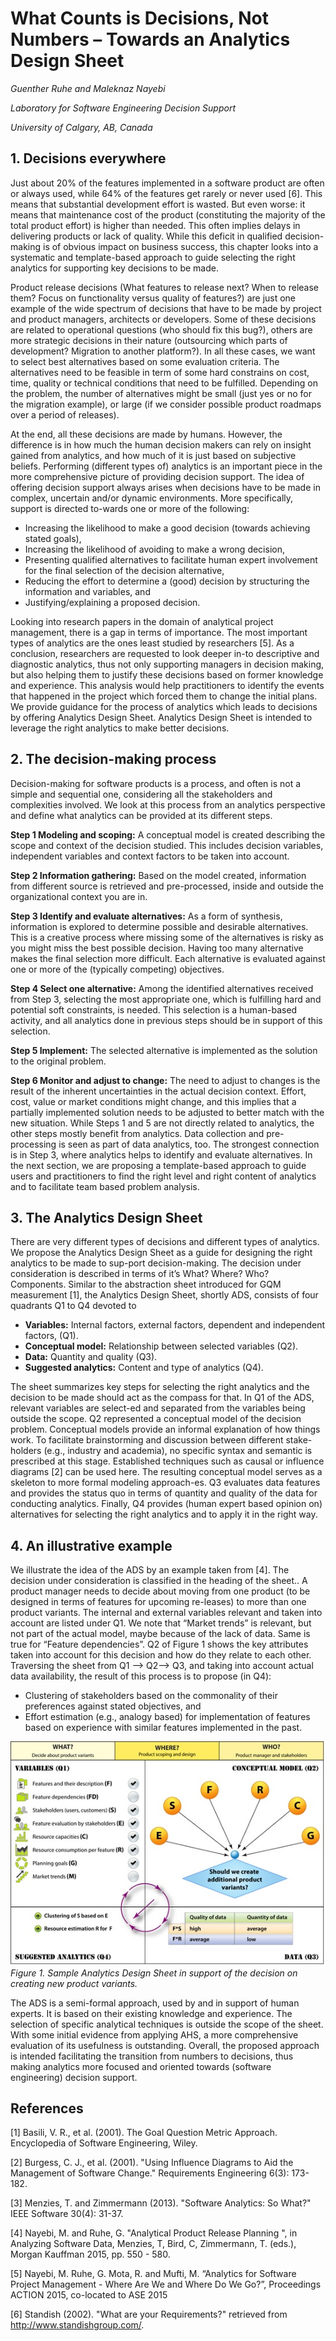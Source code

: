 #  What Counts is Decisions, Not Numbers – Towards an Analytics Design Sheet
*Guenther Ruhe and Maleknaz Nayebi*

*Laboratory for Software Engineering Decision Support*

*University of Calgary, AB, Canada*

## 1. Decisions everywhere
Just about 20% of the features implemented in a software product are often or always used, while 64% of the features get rarely or never used [6]. This means that substantial development effort is wasted. But even worse: it means that maintenance cost of the product (constituting the majority of the total product effort) is higher than needed. This often implies delays in delivering products or lack of quality. While this deficit in qualified decision-making is of obvious impact on business success, this chapter looks into a systematic and template-based approach to guide selecting the right analytics for supporting key decisions to be made. 

Product release decisions (What features to release next? When to release them? Focus on functionality versus quality of features?) are just one example of the wide spectrum of decisions that have to be made by project and product managers, architects or developers. Some of these decisions are related to operational questions (who should fix this bug?), others are more strategic decisions in their nature (outsourcing which parts of development? Migration to another platform?). In all these cases, we want to select best alternatives based on some evaluation criteria. The alternatives need to be feasible in term of some hard constrains on cost, time, quality or technical conditions that need to be fulfilled. Depending on the problem, the number of alternatives might be small (just yes or no for the migration example), or large (if we consider possible product roadmaps over a period of releases). 

At the end, all these decisions are made by humans. However, the difference is in how much the human decision makers can rely on insight gained from analytics, and how much of it is just based on subjective beliefs. Performing (different types of) analytics is an important piece in the more comprehensive picture of providing decision support. The idea of offering decision support always arises when decisions have to be made in complex, uncertain and/or dynamic environments. More specifically, support is directed to-wards one or more of the following: 

-	Increasing the likelihood to make a good decision (towards achieving stated goals),
-	Increasing the likelihood of avoiding to make a wrong decision,
-	Presenting qualified alternatives to facilitate human expert involvement for the final selection of the decision alternative,
-	Reducing the effort to determine a (good) decision by structuring the information and variables, and 
-	Justifying/explaining a proposed decision.

Looking into research papers in the domain of analytical project management, there is a gap in terms of importance. The most important types of analytics are the ones least studied by researchers [5]. As a conclusion, researchers are requested to look deeper in-to descriptive and diagnostic analytics, thus not only supporting managers in decision making, but also helping them to justify these decisions based on former knowledge and experience. This analysis would help practitioners to identify the events that happened in the project which forced them to change the initial plans. We provide guidance for the process of analytics which leads to decisions by offering Analytics Design Sheet. Analytics Design Sheet is intended to leverage the right analytics to make better decisions.

## 2. The decision-making process
Decision-making for software products is a process, and often is not a simple and sequential one, considering all the stakeholders and complexities involved. We look at this process from an analytics perspective and define what analytics can be provided at its different steps. 

**Step 1 Modeling and scoping:** A conceptual model is created describing the scope and context of the decision studied. This includes decision variables, independent variables and context factors to be taken into account. 

**Step 2 Information gathering:** Based on the model created, information from different source is retrieved and pre-processed, inside and outside the organizational context you are in.

**Step 3 Identify and evaluate alternatives:** As a form of synthesis, information is explored to determine possible and desirable alternatives. This is a creative process where missing some of the alternatives is risky as you might miss the best possible decision. Having too many alternative makes the final selection more difficult. Each alternative is evaluated against one or more of the (typically competing) objectives. 

**Step 4 Select one alternative:** Among the identified alternatives received from Step 3, selecting the most appropriate one, which is fulfilling hard and potential soft constraints, is needed. This selection is a human-based activity, and all analytics done in previous steps should be in support of this selection. 

**Step 5 Implement:** The selected alternative is implemented as the solution to the original problem.

**Step 6 Monitor and adjust to change:** The need to adjust to changes is the result of the inherent uncertainties in the actual decision context. Effort, cost, value or market conditions might change, and this implies that a partially implemented solution needs to be adjusted to better match with the new situation. 
While Steps 1 and 5 are not directly related to analytics, the other steps mostly benefit from analytics. Data collection and pre-processing is seen as part of data analytics, too. The strongest connection is in Step 3, where analytics helps to identify and evaluate alternatives. In the next section, we are proposing a template-based approach to guide users and practitioners to find the right level and right content of analytics and to facilitate team based problem analysis. 

## 3. The Analytics Design Sheet
There are very different types of decisions and different types of analytics. We propose the Analytics Design Sheet as a guide for designing the right analytics to be made to sup-port decision-making. The decision under consideration is described in terms of it’s What? Where? Who? Components. Similar to the abstraction sheet introduced for GQM measurement [1], the Analytics Design Sheet, shortly ADS, consists of four quadrants Q1 to Q4 devoted to 

- **Variables:** Internal factors, external factors, dependent and independent factors, (Q1).
- **Conceptual model:** Relationship between selected variables (Q2). 
- **Data:** Quantity and quality (Q3).
- **Suggested analytics:** Content and type of analytics (Q4).

The sheet summarizes key steps for selecting the right analytics and the decision to be made should act as the compass for that. In Q1 of the ADS, relevant variables are select-ed and separated from the variables being outside the scope. Q2 represented a conceptual model of the decision problem. Conceptual models provide an informal explanation of how things work. To facilitate brainstorming and discussion between different stake-holders (e.g., industry and academia), no specific syntax and semantic is prescribed at this stage. Established techniques such as causal or influence diagrams [2] can be used here. The resulting conceptual model serves as a skeleton to more formal modeling approach-es. Q3 evaluates data features and provides the status quo in terms of quantity and quality of the data for conducting analytics. Finally, Q4 provides (human expert based opinion on) alternatives for selecting the right analytics and to apply it in the right way.

## 4. An illustrative example
We illustrate the idea of the ADS by an example taken from [4]. The decision under consideration is classified in the heading of the sheet.. A product manager needs to decide about moving from one product (to be designed in terms of features for upcoming re-leases) to more than one product variants. The internal and external variables relevant and taken into account are listed under Q1. We note that “Market trends” is relevant, but not part of the actual model, maybe because of the lack of data. Same is true for “Feature dependencies”. Q2 of Figure 1 shows the key attributes taken into account for this decision and how do they relate to each other. Traversing the sheet from Q1 --> Q2--> Q3, and taking into account actual data availability, the result of this process is to propose (in Q4):

-  Clustering of stakeholders based on the commonality of their preferences against stated objectives, and 
- Effort estimation (e.g., analogy based) for implementation of features based on experience with similar features implemented in the past.
 
![](ADS.jpg)<br>
*Figure 1. Sample Analytics Design Sheet in support of the decision on creating new product variants.*

The ADS is a semi-formal approach, used by and in support of human experts. It is based on their existing knowledge and experience. The selection of specific analytical techniques is outside the scope of the sheet. With some initial evidence from applying AHS, a more comprehensive evaluation of its usefulness is outstanding. Overall, the proposed approach is intended facilitating the transition from numbers to decisions, thus making analytics more focused and oriented towards (software engineering) decision support.

## References
[1] Basili, V. R., et al. (2001). The Goal Question Metric Approach. Encyclopedia of Software Engineering, Wiley.

[2] Burgess, C. J., et al. (2001). "Using Influence Diagrams to Aid the Management of Software Change." Requirements Engineering 6(3): 173-182.

[3] Menzies, T. and Zimmermann (2013). "Software Analytics: So What?" IEEE Software 30(4): 31-37.

[4] Nayebi, M. and Ruhe, G. "Analytical Product Release Planning ", in Analyzing Software Data, Menzies, T, Bird, C, Zimmermann, T. (eds.), Morgan Kauffman 2015, pp. 550 - 580.

[5] Nayebi, M. Ruhe, G. Mota, R. and Mufti, M. “Analytics for Software Project Management - Where Are We and Where Do We Go?”, Proceedings ACTION 2015, co-located to ASE 2015

[6] Standish (2002). "What are your Requirements?" retrieved from http://www.standishgroup.com/.
